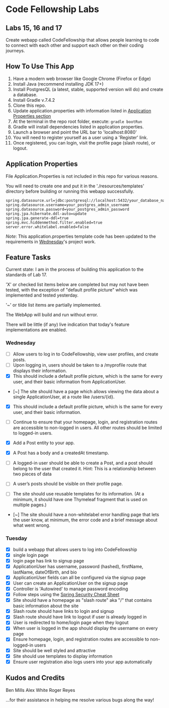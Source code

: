 # Code Fellowship Labs

## Labs 15, 16 and 17

Create webapp called CodeFellowship that allows people learning to code to connect with each other and support each other on their coding journeys.

## How To Use This App

1. Have a modern web browser like Google Chrome (Firefox or Edge)
2. Install Java (recommend installing JDK 17+)
3. Install PostgresQL (a latest, stable, supported version will do) and create a database.
4. Install Gradle v.7.4.2
5. Clone this repo.
6. Update application.properties with information listed in [Application Properties section](#application-properties)
7. At the terminal in the repo root folder, execute: `gradle bootRun`
8. Gradle will install dependencies listed in application properties.
9. Launch a browser and point the URL bar to 'localhost:8080'
10. You will need to register yourself as a user using a 'Register' link.
11. Once registered, you can login, visit the profile page (slash route), or logout.

## Application Properties

File Application.Properties is not included in this repo for various reasons.

You will need to create one and put it in the './resources/templates' directory before building or running this webapp successfully.

```
spring.datasource.url=jdbc:postgresql://localhost:5432/your_database_name
spring.datasource.username=your_postgres_admin_username
spring.datasource.password=your_postgres_admin_password
spring.jpa.hibernate.ddl-auto=update
spring.jpa.generate-ddl=true
spring.mvc.hiddenmethod.filter.enabled=true
server.error.whitelabel.enabled=false
```
*Note*: This application.properties template code has been updated to the requirements in [Wednesday](#wednesday)'s project work.

## Feature Tasks

Current state: I am in the process of building this application to the standards of Lab 17.

'X' or checked list items below are completed but may not have been tested, with the exception of "default profile picture" which was implemented and tested yesterday.

'~' or tilde list items are partially implemented.

The WebApp will build and run without error.

There will be little (if any) live indication that today's feature implementations are enabled.

### Wednesday

- [ ] Allow users to log in to CodeFellowship, view user profiles, and create posts.
- [ ] Upon logging in, users should be taken to a /myprofile route that displays their information.
- [X] This should include a default profile picture, which is the same for every user, and their basic information from ApplicationUser.
- [~] The site should have a page which allows viewing the data about a single ApplicationUser, at a route like /users/{id}.
- [X] This should include a default profile picture, which is the same for every user, and their basic information.
- [ ] Continue to ensure that your homepage, login, and registration routes are accessible to non-logged in users. All other routes should be limited to logged-in users.
- [X] Add a Post entity to your app.
- [X] A Post has a body and a createdAt timestamp.
- [ ] A logged-in user should be able to create a Post, and a post should belong to the user that created it.
      Hint: This is a relationship between two pieces of data

- [ ] A user’s posts should be visible on their profile page.
- [ ] The site should use reusable templates for its information. (At a minimum, it should have one Thymeleaf fragment that is used on multiple pages.)
- [~] The site should have a non-whitelabel error handling page that lets the user know, at minimum, the error code and a brief message about what went wrong.

### Tuesday

- [X] build a webapp that allows users to log into CodeFellowship
- [X] single login page
- [X] login page has link to signup page
- [X] ApplicationUser has username, password (hashed), firstName, lastName, dateOfBirth, and bio
- [X] ApplicationUser fields can all be configured via the signup page
- [X] User can create an ApplicationUser on the signup page
- [X] Controller is 'Autowired' to manage password encoding
- [X] Follow steps using the [Spring Security Cheat Sheet](https://codefellows.github.io/code-401-java-guide/curriculum/SpringSecurityCheatSheet.html)
- [X] Site should have a homepage as "slash route" aka "/" that contains basic information about the site
- [X] Slash route should have links to login and signup
- [X] Slash route should have link to logout if user is already logged in
- [X] User is redirected to home/login page when they logout
- [X] When user is logged in the app should display the username on every page
- [X] Ensure homepage, login, and registration routes are accessible to non-logged-in users
- [X] Site should be well styled and attractive
- [X] Site should use templates to display information
- [X] Ensure user registration also logs users into your app automatically

## Kudos and Credits

Ben Mills
Alex White
Roger Reyes

...for their assistance in helping me resolve various bugs along the way!